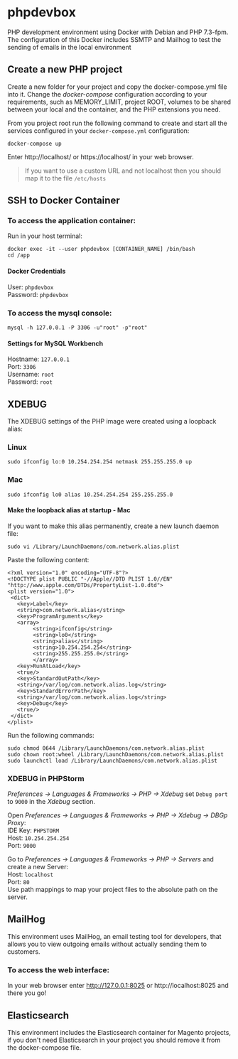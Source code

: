 # phpdevbox
PHP development environment using Docker with Debian and PHP 7.3-fpm.<br>
The configuration of this Docker includes SSMTP and Mailhog to test the sending of emails in the local environment

## Create a new PHP project
Create a new folder for your project and copy the docker-compose.yml file into it.
Change the *docker-compose* configuration according to your requirements, such as MEMORY_LIMIT, project ROOT, volumes to be shared between your local and the container, and the PHP extensions you need.

From you project root run the following command to create and start all the services configured in your `docker-compose.yml` configuration:

```
docker-compose up
```

Enter http://localhost/ or https://localhost/ in your web browser.<br>
> If you want to use a custom URL and not localhost then you should map it to the file `/etc/hosts`

## SSH to Docker Container

### To access the application container:
Run in your host terminal:
```
docker exec -it --user phpdevbox [CONTAINER_NAME] /bin/bash
cd /app
```

#### Docker Credentials
User: `phpdevbox`<br/>
Password: `phpdevbox`<br/>


### To access the mysql console:
```
mysql -h 127.0.0.1 -P 3306 -u"root" -p"root"
```

#### Settings for MySQL Workbench

Hostname: `127.0.0.1`<br/>
Port: `3306`<br/>
Username: `root`<br/>
Password: `root`<br/>

## XDEBUG
The XDEBUG settings of the PHP image were created using a loopback alias:

### Linux
```
sudo ifconfig lo:0 10.254.254.254 netmask 255.255.255.0 up
```

### Mac
```
sudo ifconfig lo0 alias 10.254.254.254 255.255.255.0
```

#### Make the loopback alias at startup - Mac
If you want to make this alias permanently, create a new launch daemon file:
```
sudo vi /Library/LaunchDaemons/com.network.alias.plist
```
Paste the following content:
```
<?xml version="1.0" encoding="UTF-8"?>
<!DOCTYPE plist PUBLIC "-//Apple//DTD PLIST 1.0//EN" "http://www.apple.com/DTDs/PropertyList-1.0.dtd">
<plist version="1.0">
 <dict>
   <key>Label</key>
   <string>com.network.alias</string>
   <key>ProgramArguments</key>
   <array>
        <string>ifconfig</string>
        <string>lo0</string>
        <string>alias</string>
        <string>10.254.254.254</string>
        <string>255.255.255.0</string>
        </array>
   <key>RunAtLoad</key>
   <true/>
   <key>StandardOutPath</key>
   <string>/var/log/com.network.alias.log</string>
   <key>StandardErrorPath</key>
   <string>/var/log/com.network.alias.log</string>
   <key>Debug</key>
   <true/>
 </dict>
</plist>
```

Run the following commands:
```
sudo chmod 0644 /Library/LaunchDaemons/com.network.alias.plist
sudo chown root:wheel /Library/LaunchDaemons/com.network.alias.plist
sudo launchctl load /Library/LaunchDaemons/com.network.alias.plist
```


### XDEBUG in PHPStorm
*Preferences -> Languages & Frameworks -> PHP -> Xdebug* set `Debug port` to `9000` in the *Xdebug* section. 

Open *Preferences -> Languages & Frameworks -> PHP -> Xdebug -> DBGp Proxy*:<br/>
IDE Key: `PHPSTORM`<br/>
Host: `10.254.254.254`<br/>
Port: `9000`<br/>

Go to *Preferences -> Languages & Frameworks -> PHP -> Servers* and create a new Server:<br/>
Host: `localhost`<br/>
Port: `80`<br/>
Use path mappings to map your project files to the absolute path on the server.<br/>


## MailHog
This environment uses MailHog, an email testing tool for developers, that allows you to view outgoing emails without actually sending them to customers.

### To access the web interface:
In your web browser enter http://127.0.0.1:8025 or http://localhost:8025 and there you go!

## Elasticsearch
This environment includes the Elasticsearch container for Magento projects, if you don't need Elasticsearch in your project you should remove it from the docker-compose file.
